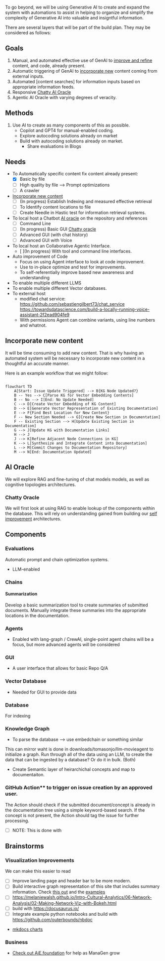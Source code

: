 To go beyond, we will be using Generative AI to create and expand the system with automations to assist in helping to organize and simplify the complexity of Generative AI into valuable  and insigntful information. 

There are several layers that will be part of the build plan. They may be considered as follows: 

## Goals

1. Manual, and automated effective use of GenAI to [improve and refine](#improve-and-refine-content) content, and code, already present. 
1. Automatic triggering of GenAI to [incorporate new](#incorporate-new-content) content coming from external inputs. 
1. Automated [content searches] for information inputs based on appropriate information feeds. 
1. Responsive [Chatty AI Oracle](#ai-oracle)
1. Agentic AI Oracle with varying degrees of veracity. 

## Methods
1. Use AI to create as many components of this as possible. 
    - Copilot and GPT4 for manual-enabled coding.
    - Explore autocoding solutions already on market
    - Build with autocoding solutions already on market.
        - Share evaluations in Blogs
    


## Needs

- To Automatically specific content fix content already present: 
    - [x] Basic by file
    - [ ] High quality by file --> Prompt optimizations
    - [ ] A crawler
- [Incorporate new content](#incorporate-new-content) 
    - [ ] (In progress) Establish Indexing and measured effective retrieval
    - [ ] To Identify content locations to file
    - [ ] Create Needle in Hastic test for information retrieval systems. 
- To local host a Chatbot [AI oracle](#ai-oracle) on the repository and references
    - [ ] Command Line
    - [ ] (In progress) Basic GUI [Chatty oracle](#chatty-oracle)
    - [ ] Advanced GUI (with chat history)
    - [ ] Advanced GUI with Voice
- To local host an Collaborative Agentic Interface. 
    - [ ](In progress) With tool and command line interfaces.
- Auto improvement of Code
    - Focus on using Agent interface to look at code improvement.
    - Use to in-place optimize and test for improvements.
    - To self-referentially improve based new awareness and understanding
- To enable multiple different LLMS
- To enable multiple different Vector databases. 
- To external host
    - modified chat service: https://github.com/sebastiengilbert73/chat_service https://towardsdatascience.com/build-a-locally-running-voice-assistant-2f2ead904fe9
    - With permissions Agent can combine variants, using line numbers and whatnot. 


## Incorporate new content

It will be time consuming to add new content. That is why having an automated system will be necessary to incorporate new content in a thoughtful an accurate manner. 

Here is an example workflow that we might follow: 

```mermaid 

flowchart TD
    A[Start: Issue Update Triggered] --> B{KG Node Updated?}
    B -- Yes --> C[Parse KG for Vector Embedding Contents]
    B -- No --> I[End: No Update Needed]
    C --> D[Create Vector Embedding of KG Content]
    D --> E[Generate Vector Representation of Existing Documentation]
    E --> F{Find Best Location for New Content}
    F -- New Section Needed --> G[Create New Section in Documentation]
    F -- Existing Section --> H[Update Existing Section in Documentation]
    G --> J[Update KG with Documentation Links]
    H --> J
    J --> K[Refine Adjacent Node Connections in KG]
    K --> L[Synthesize and Integrate Content into Documentation]
    L --> M[Commit Changes to Documentation Repository]
    M --> N[End: Documentation Updated]
```

## AI Oracle
We will explore RAG and fine-tuning of chat models models, as well as cognitive topologies architectures. 

### Chatty Oracle

We will first look at using RAG to enable lookup of the components within the database. This will rely on understanding gained from building our [self improvement](#self-improvement) architectures. 

## Components

### Evaluations 
Automatic prompt and chain optimization systems.
- LLM-enabled 

### Chains
#### Summarization 
Develop a basic summarization tool to create summaries of submitted documents.
Manually integrate these summaries into the appropriate locations in the documentation.

### Agents
- Enabled with lang-graph / CrewAI, single-point agent chains will be a focus, but more advanced agents will be considered 

### GUI
- A user interface that allows for basic Repo Q/A

### Vector Database
* Needed for GUI to provide data

### Database
For indexing

### Knowledge Graph
* To parse the database --> use embedchain or something similar

This can mirror waht is done in downloads/tomasonjo/llm-movieagent to initialize a graph. 
Run through all of the data using an LLM, to create the data that can be ingested by a database? Or do it in bulk. (Both) 
- Create Semantic layer of heirarchichal concepts and map to documentaiton. 

### GitHub Action** to trigger on issue creation by an approved user.
The Action should check if the submitted document/concept is already in the documentation tree using a simple keyword-based search.
If the concept is not present, the Action should tag the issue for further processing.

- [ ] NOTE: This is done with 


## Brainstorms 
### Visualization Improvements

We can make this easier to read

- [ ] Improve landing page and header bar to be more modern. 
- [ ] Build interactive graph representation of this site that includes summary information. Check [this out](https://towardsdatascience.com/making-network-graphs-interactive-with-python-and-pyvis-b754c22c270) and the [examples](../Using/examples/index.md)
- [ ] https://melaniewalsh.github.io/Intro-Cultural-Analytics/06-Network-Analysis/02-Making-Network-Viz-with-Bokeh.html
- [ ] build with https://docusaurus.io/
- [ ] Integrate example python notebooks and build with https://github.com/outerbounds/nbdoc

- [mkdocs charts](https://github.com/timvink/mkdocs-charts-plugin)


### Business  
- [ Check out AiE.foundation](https://www.aie.foundation/#projects) for help as ManaGen grow
